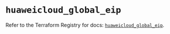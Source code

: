 # `huaweicloud_global_eip`

Refer to the Terraform Registry for docs: [`huaweicloud_global_eip`](https://registry.terraform.io/providers/huaweicloud/huaweicloud/1.71.1/docs/resources/global_eip).
